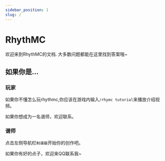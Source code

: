 ```yaml
---
sidebar_position: 1
slug: /
---
```


# RhythMC

欢迎来到RhythMC的文档. 大多数问题都能在这里找到答案哦~

## 如果你是...

### 玩家
如果你不懂怎么玩rhythmc,你应该在游戏内输入`/rhymc tutorial`来播放介绍视频。  

如果你想成为一名谱师，欢迎联系。  

### 谱师
点击左侧导航栏`制谱器`开始你的创作吧。

如果你有好的点子，欢迎来QQ联系我~
